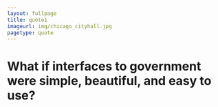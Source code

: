 ```yaml
---
layout: fullpage
title: quote1
imageurl: img/chicago_cityhall.jpg
pagetype: quote
---
```



What if interfaces to government were simple, beautiful, and easy to use?
================
